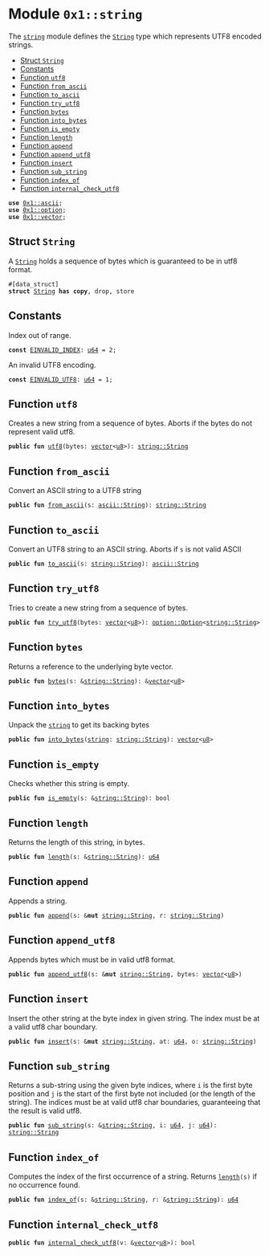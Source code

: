 
<a id="0x1_string"></a>

# Module `0x1::string`

The <code><a href="string.md#0x1_string">string</a></code> module defines the <code><a href="string.md#0x1_string_String">String</a></code> type which represents UTF8 encoded strings.


-  [Struct `String`](#0x1_string_String)
-  [Constants](#@Constants_0)
-  [Function `utf8`](#0x1_string_utf8)
-  [Function `from_ascii`](#0x1_string_from_ascii)
-  [Function `to_ascii`](#0x1_string_to_ascii)
-  [Function `try_utf8`](#0x1_string_try_utf8)
-  [Function `bytes`](#0x1_string_bytes)
-  [Function `into_bytes`](#0x1_string_into_bytes)
-  [Function `is_empty`](#0x1_string_is_empty)
-  [Function `length`](#0x1_string_length)
-  [Function `append`](#0x1_string_append)
-  [Function `append_utf8`](#0x1_string_append_utf8)
-  [Function `insert`](#0x1_string_insert)
-  [Function `sub_string`](#0x1_string_sub_string)
-  [Function `index_of`](#0x1_string_index_of)
-  [Function `internal_check_utf8`](#0x1_string_internal_check_utf8)


<pre><code><b>use</b> <a href="ascii.md#0x1_ascii">0x1::ascii</a>;
<b>use</b> <a href="option.md#0x1_option">0x1::option</a>;
<b>use</b> <a href="vector.md#0x1_vector">0x1::vector</a>;
</code></pre>



<a id="0x1_string_String"></a>

## Struct `String`

A <code><a href="string.md#0x1_string_String">String</a></code> holds a sequence of bytes which is guaranteed to be in utf8 format.


<pre><code>#[data_struct]
<b>struct</b> <a href="string.md#0x1_string_String">String</a> <b>has</b> <b>copy</b>, drop, store
</code></pre>



<a id="@Constants_0"></a>

## Constants


<a id="0x1_string_EINVALID_INDEX"></a>

Index out of range.


<pre><code><b>const</b> <a href="string.md#0x1_string_EINVALID_INDEX">EINVALID_INDEX</a>: <a href="u64.md#0x1_u64">u64</a> = 2;
</code></pre>



<a id="0x1_string_EINVALID_UTF8"></a>

An invalid UTF8 encoding.


<pre><code><b>const</b> <a href="string.md#0x1_string_EINVALID_UTF8">EINVALID_UTF8</a>: <a href="u64.md#0x1_u64">u64</a> = 1;
</code></pre>



<a id="0x1_string_utf8"></a>

## Function `utf8`

Creates a new string from a sequence of bytes. Aborts if the bytes do not represent valid utf8.


<pre><code><b>public</b> <b>fun</b> <a href="string.md#0x1_string_utf8">utf8</a>(bytes: <a href="vector.md#0x1_vector">vector</a>&lt;<a href="u8.md#0x1_u8">u8</a>&gt;): <a href="string.md#0x1_string_String">string::String</a>
</code></pre>



<a id="0x1_string_from_ascii"></a>

## Function `from_ascii`

Convert an ASCII string to a UTF8 string


<pre><code><b>public</b> <b>fun</b> <a href="string.md#0x1_string_from_ascii">from_ascii</a>(s: <a href="ascii.md#0x1_ascii_String">ascii::String</a>): <a href="string.md#0x1_string_String">string::String</a>
</code></pre>



<a id="0x1_string_to_ascii"></a>

## Function `to_ascii`

Convert an UTF8 string to an ASCII string.
Aborts if <code>s</code> is not valid ASCII


<pre><code><b>public</b> <b>fun</b> <a href="string.md#0x1_string_to_ascii">to_ascii</a>(s: <a href="string.md#0x1_string_String">string::String</a>): <a href="ascii.md#0x1_ascii_String">ascii::String</a>
</code></pre>



<a id="0x1_string_try_utf8"></a>

## Function `try_utf8`

Tries to create a new string from a sequence of bytes.


<pre><code><b>public</b> <b>fun</b> <a href="string.md#0x1_string_try_utf8">try_utf8</a>(bytes: <a href="vector.md#0x1_vector">vector</a>&lt;<a href="u8.md#0x1_u8">u8</a>&gt;): <a href="option.md#0x1_option_Option">option::Option</a>&lt;<a href="string.md#0x1_string_String">string::String</a>&gt;
</code></pre>



<a id="0x1_string_bytes"></a>

## Function `bytes`

Returns a reference to the underlying byte vector.


<pre><code><b>public</b> <b>fun</b> <a href="string.md#0x1_string_bytes">bytes</a>(s: &<a href="string.md#0x1_string_String">string::String</a>): &<a href="vector.md#0x1_vector">vector</a>&lt;<a href="u8.md#0x1_u8">u8</a>&gt;
</code></pre>



<a id="0x1_string_into_bytes"></a>

## Function `into_bytes`

Unpack the <code><a href="string.md#0x1_string">string</a></code> to get its backing bytes


<pre><code><b>public</b> <b>fun</b> <a href="string.md#0x1_string_into_bytes">into_bytes</a>(<a href="string.md#0x1_string">string</a>: <a href="string.md#0x1_string_String">string::String</a>): <a href="vector.md#0x1_vector">vector</a>&lt;<a href="u8.md#0x1_u8">u8</a>&gt;
</code></pre>



<a id="0x1_string_is_empty"></a>

## Function `is_empty`

Checks whether this string is empty.


<pre><code><b>public</b> <b>fun</b> <a href="string.md#0x1_string_is_empty">is_empty</a>(s: &<a href="string.md#0x1_string_String">string::String</a>): bool
</code></pre>



<a id="0x1_string_length"></a>

## Function `length`

Returns the length of this string, in bytes.


<pre><code><b>public</b> <b>fun</b> <a href="string.md#0x1_string_length">length</a>(s: &<a href="string.md#0x1_string_String">string::String</a>): <a href="u64.md#0x1_u64">u64</a>
</code></pre>



<a id="0x1_string_append"></a>

## Function `append`

Appends a string.


<pre><code><b>public</b> <b>fun</b> <a href="string.md#0x1_string_append">append</a>(s: &<b>mut</b> <a href="string.md#0x1_string_String">string::String</a>, r: <a href="string.md#0x1_string_String">string::String</a>)
</code></pre>



<a id="0x1_string_append_utf8"></a>

## Function `append_utf8`

Appends bytes which must be in valid utf8 format.


<pre><code><b>public</b> <b>fun</b> <a href="string.md#0x1_string_append_utf8">append_utf8</a>(s: &<b>mut</b> <a href="string.md#0x1_string_String">string::String</a>, bytes: <a href="vector.md#0x1_vector">vector</a>&lt;<a href="u8.md#0x1_u8">u8</a>&gt;)
</code></pre>



<a id="0x1_string_insert"></a>

## Function `insert`

Insert the other string at the byte index in given string. The index must be at a valid utf8 char
boundary.


<pre><code><b>public</b> <b>fun</b> <a href="string.md#0x1_string_insert">insert</a>(s: &<b>mut</b> <a href="string.md#0x1_string_String">string::String</a>, at: <a href="u64.md#0x1_u64">u64</a>, o: <a href="string.md#0x1_string_String">string::String</a>)
</code></pre>



<a id="0x1_string_sub_string"></a>

## Function `sub_string`

Returns a sub-string using the given byte indices, where <code>i</code> is the first byte position and <code>j</code> is the start
of the first byte not included (or the length of the string). The indices must be at valid utf8 char boundaries,
guaranteeing that the result is valid utf8.


<pre><code><b>public</b> <b>fun</b> <a href="string.md#0x1_string_sub_string">sub_string</a>(s: &<a href="string.md#0x1_string_String">string::String</a>, i: <a href="u64.md#0x1_u64">u64</a>, j: <a href="u64.md#0x1_u64">u64</a>): <a href="string.md#0x1_string_String">string::String</a>
</code></pre>



<a id="0x1_string_index_of"></a>

## Function `index_of`

Computes the index of the first occurrence of a string. Returns <code><a href="string.md#0x1_string_length">length</a>(s)</code> if no occurrence found.


<pre><code><b>public</b> <b>fun</b> <a href="string.md#0x1_string_index_of">index_of</a>(s: &<a href="string.md#0x1_string_String">string::String</a>, r: &<a href="string.md#0x1_string_String">string::String</a>): <a href="u64.md#0x1_u64">u64</a>
</code></pre>



<a id="0x1_string_internal_check_utf8"></a>

## Function `internal_check_utf8`



<pre><code><b>public</b> <b>fun</b> <a href="string.md#0x1_string_internal_check_utf8">internal_check_utf8</a>(v: &<a href="vector.md#0x1_vector">vector</a>&lt;<a href="u8.md#0x1_u8">u8</a>&gt;): bool
</code></pre>
